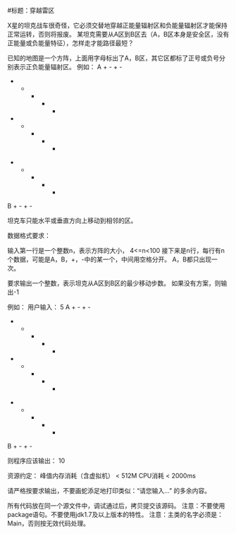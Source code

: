﻿
#标题：穿越雷区

X星的坦克战车很奇怪，它必须交替地穿越正能量辐射区和负能量辐射区才能保持正常运转，否则将报废。
某坦克需要从A区到B区去（A，B区本身是安全区，没有正能量或负能量特征），怎样走才能路径最短？

已知的地图是一个方阵，上面用字母标出了A，B区，其它区都标了正号或负号分别表示正负能量辐射区。
例如：
A + - + -
- + - - +
- + + + -
+ - + - +
B + - + -

坦克车只能水平或垂直方向上移动到相邻的区。

数据格式要求：

输入第一行是一个整数n，表示方阵的大小， 4<=n<100
接下来是n行，每行有n个数据，可能是A，B，+，-中的某一个，中间用空格分开。
A，B都只出现一次。

要求输出一个整数，表示坦克从A区到B区的最少移动步数。
如果没有方案，则输出-1

例如：
用户输入：
5
A + - + -
- + - - +
- + + + -
+ - + - +
B + - + -

则程序应该输出：
10

资源约定：
峰值内存消耗（含虚拟机） < 512M
CPU消耗  < 2000ms


请严格按要求输出，不要画蛇添足地打印类似：“请您输入...” 的多余内容。

所有代码放在同一个源文件中，调试通过后，拷贝提交该源码。
注意：不要使用package语句。不要使用jdk1.7及以上版本的特性。
注意：主类的名字必须是：Main，否则按无效代码处理。



